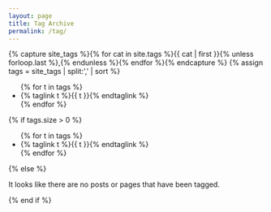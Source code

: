 ```yaml
---
layout: page
title: Tag Archive
permalink: /tag/
---
```


{% capture site_tags %}{% for cat in site.tags %}{{ cat | first }}{% unless forloop.last %},{% endunless %}{% endfor %}{% endcapture %}
{% assign tags = site_tags | split:',' | sort %}

<ul>
  {% for t in tags %}
    <li>{% taglink t %}{{ t }}{% endtaglink %}</li>
  {% endfor %}
</ul>

{% if tags.size > 0 %}
  <ul>
    {% for t in tags %}
      <li>{% taglink t %}{{ t }}{% endtaglink %}</li>
    {% endfor %}
  </ul>
{% else %}
  <p>It looks like there are no posts or pages that have been tagged.</p>
{% end if %}